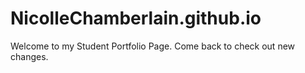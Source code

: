 # NicolleChamberlain.github.io
Welcome to my Student Portfolio Page. Come back to check out new changes.

